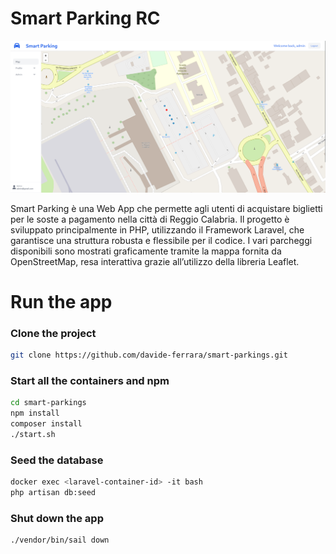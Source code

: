 # Smart Parking RC

![image](example.png)

Smart Parking è una Web App che permette agli utenti di acquistare
biglietti per le soste a pagamento nella città di Reggio Calabria.
Il progetto è sviluppato principalmente in PHP, utilizzando il Framework
Laravel, che garantisce una struttura robusta e flessibile per il codice.
I vari parcheggi disponibili sono mostrati graficamente tramite la mappa
fornita da OpenStreetMap, resa interattiva grazie all’utilizzo della libreria
Leaflet.

# Run the app

### Clone the project

```bash
git clone https://github.com/davide-ferrara/smart-parkings.git
```

### Start all the containers and npm

```bash
cd smart-parkings
npm install
composer install
./start.sh
```

### Seed the database

```bash
docker exec <laravel-container-id> -it bash
php artisan db:seed
```

### Shut down the app

```bash
./vendor/bin/sail down
```
